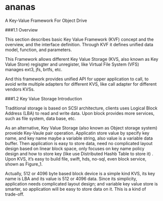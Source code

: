 # ananas
A Key-Value Framework For Object Drive

###1.1 Overview

This section describes basic Key Value Framework (KVF) concept and the overview, and the interface definition. Through KVF it defines unified data model, function, and parameters.

This Framework allows different Key Value Storage (KVS, also known as Key Value Store) regisgter and unregister, like Virtual File System (VFS) manages ext3, jfs, brtfs, etc.

And this framework provides unified API for upper application to call, to avoid write multiple adapters for different KVS, like call adapter for different vendors KVSs.

###1.2 Key Value Storage Introduction

Traditional storage is based on SCSI architecture, clients uses Logical Block Address (LBA) to read and write data. Upon block provides more services, such as file system, data base, etc.

As an alternative, Key Value Storage (also known as Object storage system) proveide Key-Vaule pair operation. Applicatin store value by specify key name, and key name maybe a variable string, also value is a variable data buffer. Then application is easy to store data, need no complicated layout design based on linear block space, only focuses on key name policy design and how to store key (like use Distributed Hashb Table to store it) . Upon KVS, it’s easy to build file, swift, hds, no-sql, even block service, shown as Figure_1.

Actually, 512 or 4096 byte based block device is a simple kind KVS, its key name is LBA and its value is 512 or 4096 data. Since its simplicity, application needs complicated layout design; and variable key value store is smarter, so application will be easy to store data on it. This is a kind of trade-off.
